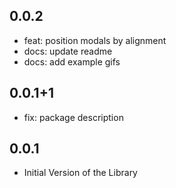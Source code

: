 ## 0.0.2

* feat: position modals by alignment
* docs: update readme
* docs: add example gifs

## 0.0.1+1

* fix: package description

## 0.0.1

* Initial Version of the Library
